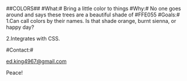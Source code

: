 ##COLORS##
#What:#
Bring a little color to things
#Why:#
No one goes around and says these trees are a beautiful shade of #FFE055
#Goals:#
1.Can call colors by their names. Is that shade orange, burnt sienna, or happy day?

2.Integrates with CSS.

#Contact:#

ed.king4967@gmail.com

Peace!
